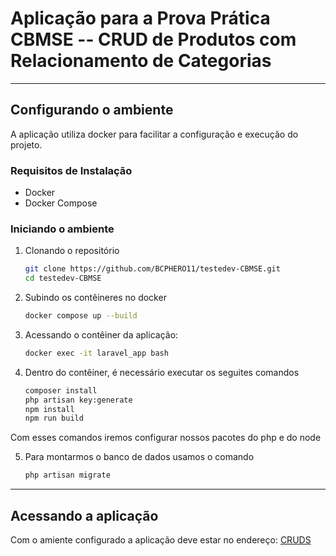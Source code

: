 # Aplicação para a Prova Prática CBMSE -- CRUD de Produtos com Relacionamento de Categorias

---

## Configurando o ambiente
A aplicação utiliza docker para facilitar a configuração e execução do projeto.

### Requisitos de Instalação
 - Docker
 - Docker Compose

### Iniciando o ambiente
1. Clonando o repositório
    ```bash
    git clone https://github.com/BCPHERO11/testedev-CBMSE.git
    cd testedev-CBMSE
    ```

2. Subindo os contêineres no docker
    ```bash
    docker compose up --build
    ```

3. Acessando o contêiner da aplicação:
    ```bash
    docker exec -it laravel_app bash 
    ```

4. Dentro do contêiner, é necessário executar os seguites comandos
    ```bash
    composer install
    php artisan key:generate
    npm install
    npm run build
    ```
Com esses comandos iremos configurar nossos pacotes do php e do node
    
5. Para montarmos o banco de dados usamos o comando
    ```bash
    php artisan migrate
    ```

---

## Acessando a aplicação
Com o amiente configurado a aplicação deve estar no endereço: [CRUDS](http://localhost:8078/home)